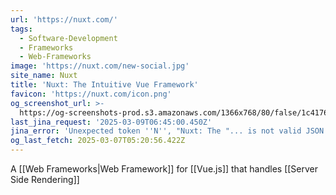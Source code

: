 ```yaml
---
url: 'https://nuxt.com/'
tags:
  - Software-Development
  - Frameworks
  - Web-Frameworks
image: 'https://nuxt.com/new-social.jpg'
site_name: Nuxt
title: 'Nuxt: The Intuitive Vue Framework'
favicon: 'https://nuxt.com/icon.png'
og_screenshot_url: >-
  https://og-screenshots-prod.s3.amazonaws.com/1366x768/80/false/1c4176bac409bfcdb80feed7ff08a546d90fa56493b5cd7242d26a4e12c077f5.jpeg
last_jina_request: '2025-03-09T06:45:00.450Z'
jina_error: 'Unexpected token ''N'', "Nuxt: The "... is not valid JSON'
og_last_fetch: 2025-03-07T05:20:56.422Z
---
```




A [[Web Frameworks|Web Framework]] for [[Vue.js]] that handles [[Server Side Rendering]]
